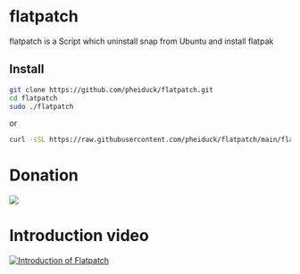 # flatpatch
flatpatch is a Script which uninstall snap from Ubuntu and install flatpak

## Install

```bash
git clone https://github.com/pheiduck/flatpatch.git
cd flatpatch
sudo ./flatpatch
```
or
```bash
curl -sSL https://raw.githubusercontent.com/pheiduck/flatpatch/main/flatpatch | bash
```

# Donation
<a href="https://ko-fi.com/pheiduck"><img src="https://img.shields.io/badge/Ko--fi-F16061?style=for-the-badge&logo=ko-fi&logoColor=white"/></a>

# Introduction video

[![Introduction of Flatpatch](https://img.youtube.com/vi/Z6TxxSECv6Y/0.jpg)](https://www.youtube.com/embed/Z6TxxSECv6Y)
